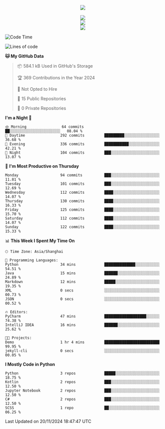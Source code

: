 <div align="center">
  <img src="https://readme-typing-svg.demolab.com?font=Zhi+Mang+Xing&size=40&pause=1000&color=000000&center=true&vCenter=true&lines=Baymax%E5%B0%8F%E6%8C%AF;Hello%20World"/><br/>
  <br/>
  <img src="https://skillicons.dev/icons?i=java,kotlin,python,c,cpp,html,css,javascript" /><br/>
  <img src="https://skillicons.dev/icons?i=spring,vue,pytorch,maven,gradle,mysql,sqlite,linux" /><br/>
  <img src="https://skillicons.dev/icons?i=idea,pycharm,webstorm,androidstudio,vscode,git,vim,md" /><br/>
</div>

<!--START_SECTION:waka-->
![Code Time](http://img.shields.io/badge/Code%20Time-402%20hrs%2037%20mins-blue)

![Lines of code](https://img.shields.io/badge/From%20Hello%20World%20I%27ve%20Written-5.3%20million%20lines%20of%20code-blue)

**🐱 My GitHub Data** 

> 📦 584.1 kB Used in GitHub's Storage 
 > 
> 🏆 369 Contributions in the Year 2024
 > 
> 🚫 Not Opted to Hire
 > 
> 📜 15 Public Repositories 
 > 
> 🔑 0 Private Repositories 
 > 
**I'm a Night 🦉** 

```text
🌞 Morning                64 commits          ██░░░░░░░░░░░░░░░░░░░░░░░   08.04 % 
🌆 Daytime                292 commits         █████████░░░░░░░░░░░░░░░░   36.68 % 
🌃 Evening                336 commits         ███████████░░░░░░░░░░░░░░   42.21 % 
🌙 Night                  104 commits         ███░░░░░░░░░░░░░░░░░░░░░░   13.07 % 
```
📅 **I'm Most Productive on Thursday** 

```text
Monday                   94 commits          ███░░░░░░░░░░░░░░░░░░░░░░   11.81 % 
Tuesday                  101 commits         ███░░░░░░░░░░░░░░░░░░░░░░   12.69 % 
Wednesday                112 commits         ████░░░░░░░░░░░░░░░░░░░░░   14.07 % 
Thursday                 130 commits         ████░░░░░░░░░░░░░░░░░░░░░   16.33 % 
Friday                   125 commits         ████░░░░░░░░░░░░░░░░░░░░░   15.70 % 
Saturday                 112 commits         ████░░░░░░░░░░░░░░░░░░░░░   14.07 % 
Sunday                   122 commits         ████░░░░░░░░░░░░░░░░░░░░░   15.33 % 
```


📊 **This Week I Spent My Time On** 

```text
🕑︎ Time Zone: Asia/Shanghai

💬 Programming Languages: 
Python                   34 mins             ██████████████░░░░░░░░░░░   54.51 % 
Java                     15 mins             ██████░░░░░░░░░░░░░░░░░░░   24.89 % 
Markdown                 12 mins             █████░░░░░░░░░░░░░░░░░░░░   19.35 % 
XML                      0 secs              ░░░░░░░░░░░░░░░░░░░░░░░░░   00.73 % 
JSON                     0 secs              ░░░░░░░░░░░░░░░░░░░░░░░░░   00.52 % 

🔥 Editors: 
PyCharm                  47 mins             ███████████████████░░░░░░   74.38 % 
IntelliJ IDEA            16 mins             ██████░░░░░░░░░░░░░░░░░░░   25.62 % 

🐱‍💻 Projects: 
Demo                     1 hr 4 mins         █████████████████████████   99.95 % 
jekyll-cli               0 secs              ░░░░░░░░░░░░░░░░░░░░░░░░░   00.05 % 
```

**I Mostly Code in Python** 

```text
Python                   3 repos             █████░░░░░░░░░░░░░░░░░░░░   18.75 % 
Kotlin                   2 repos             ███░░░░░░░░░░░░░░░░░░░░░░   12.50 % 
Jupyter Notebook         2 repos             ███░░░░░░░░░░░░░░░░░░░░░░   12.50 % 
C#                       2 repos             ███░░░░░░░░░░░░░░░░░░░░░░   12.50 % 
SCSS                     1 repo              ██░░░░░░░░░░░░░░░░░░░░░░░   06.25 % 
```




 Last Updated on 20/11/2024 18:47:47 UTC
<!--END_SECTION:waka-->





